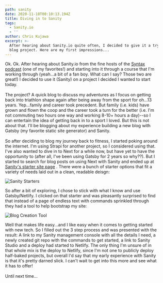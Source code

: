 ```yaml
---
path: sanity
date: 2020-11-18T00:10:13.194Z
title: Diving in to Sanity
tags:
  - Sanity.io
  - ''
author: Chris Kujawa
excerpt: >-
  After hearing about Sanity.io quite often, I decided to give it a try on a new
  blog project. Here are my first impressions...
---
```

Ok. Ok. After hearing about Sanity.io from the fine hosts of the [Syntax podcast](https://syntax.fm) (one of my favorites!) and starting into it through a course that I'm working through (yeah...a bit of a fan boy. What can I say? Those two are great!) I decided to use it (Sanity) on a project I decided I wanted to start today. \
\
The project? A quick blog to discuss my adventures as I focus on getting back into triathlon shape again after being away from the sport for oh...13 years. Yep...family and career took precedent. But family (i.e. kids) have grown and flown the coop and the career took a turn for the better (i.e. I'm not commuting two hours one way and working 8-10+ hours a day)--so I can entertain the idea of getting back in to a sport I loved. But this is not about that. I'll be blogging about my experience building a new blog with Gatsby (my favorite static site generator) and Sanity. \
\
So after deciding to blog my journey back to fitness, I started poking around the internet. I'm using Strapi for another project, so I considered using that. I've also wanted to dive in to Next for a while now, but have yet to have the opportunity to (after all, I've been using Gatsby for 2 years so why??). But I started to search for blog posts on using Next with Sanity and ended up at [Sanity's starter site page](https://create.sanity.io/) . There were a bunch of starter options that fit a variety of needs laid out in a clean, readable deisgn:

![Sanity Starters](assets/screenshot-create.sanity.io-2020.11.17-20_00_53.png "Sanity Starter Page")

So after a bit of exploring, I chose to stick with what I know and use Gatsby/Netlify. I clicked on that starter and was pleasantly surprised to find that instead of a page of endless text with commands sprinkled through they had a tool to help bootstrap my site:

![Blog Creation Tool](assets/screenshot-create.sanity.io-2020.11.17-20_07_47.png "Blog Creation Tool")

Well that makes life easy...and I like easy when it comes to getting started with new tech. So I filled out the 3 step process and was  presented with the result: A link to my Sanity management console with all the details I need, a newly created git repo with the commands to get started, a link to Sanity Studio and a deploy had started to Netlify. The only thing I'm unsure of in that whole mix is the deploy to Netlify, since I'm not one to publicly deploy half-baked projects, but overall I'd say that my early experience with Sanity is that it's pretty darned slick. I can't wait to get into this more and see what it has to offer!\
\
Until next time...